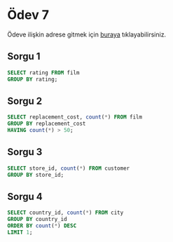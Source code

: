 # Ödev 7
Ödeve ilişkin adrese gitmek için [buraya](https://app.patika.dev/moduller/sql/Odev7) tıklayabilirsiniz.

## Sorgu 1
```sql
SELECT rating FROM film
GROUP BY rating;
```

## Sorgu 2
```sql
SELECT replacement_cost, count(*) FROM film
GROUP BY replacement_cost 
HAVING count(*) > 50;
```

## Sorgu 3
```sql
SELECT store_id, count(*) FROM customer
GROUP BY store_id;
```

## Sorgu 4
```sql
SELECT country_id, count(*) FROM city
GROUP BY country_id 
ORDER BY count(*) DESC
LIMIT 1;
```